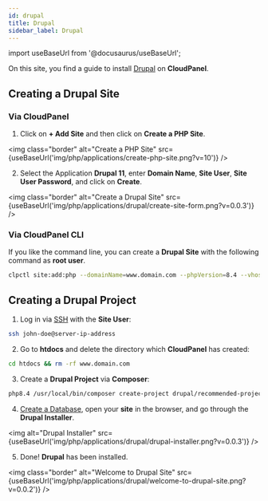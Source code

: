 ```yaml
---
id: drupal
title: Drupal
sidebar_label: Drupal
---
```


import useBaseUrl from '@docusaurus/useBaseUrl';

On this site, you find a guide to install [Drupal](https://www.drupal.org/) on **CloudPanel**.

## Creating a Drupal Site

### Via CloudPanel

1. Click on **+ Add Site** and then click on **Create a PHP Site**.

<img class="border" alt="Create a PHP Site" src={useBaseUrl('img/php/applications/create-php-site.png?v=10')} />

2. Select the Application **Drupal 11**, enter **Domain Name**, **Site User**, **Site User Password**, and click on **Create**.

<img class="border" alt="Create a Drupal Site" src={useBaseUrl('img/php/applications/drupal/create-site-form.png?v=0.0.3')} />

### Via CloudPanel CLI

If you like the command line, you can create a **Drupal Site** with the following command as **root user**.

```bash
clpctl site:add:php --domainName=www.domain.com --phpVersion=8.4 --vhostTemplate='Drupal 11' --siteUser='john-doe' --siteUserPassword='!secretPassword!'
```

## Creating a Drupal Project

1. Log in via [SSH](../../../frontend-area/ssh-ftp/#ssh-login) with the **Site User**:

```bash
ssh john-doe@server-ip-address
```

2. Go to **htdocs** and delete the directory which **CloudPanel** has created:

```bash
cd htdocs && rm -rf www.domain.com
```

3. Create a **Drupal Project** via **Composer**:

```bash
php8.4 /usr/local/bin/composer create-project drupal/recommended-project:^11 -n www.domain.com
```

4. [Create a Database](../../../frontend-area/databases/#adding-a-database), open your **site** in the browser, and go through the **Drupal Installer**.

<img alt="Drupal Installer" src={useBaseUrl('img/php/applications/drupal/drupal-installer.png?v=0.0.3')} />

5. Done! **Drupal** has been installed.

<img class="border" alt="Welcome to Drupal Site" src={useBaseUrl('img/php/applications/drupal/welcome-to-drupal-site.png?v=0.0.2')} />